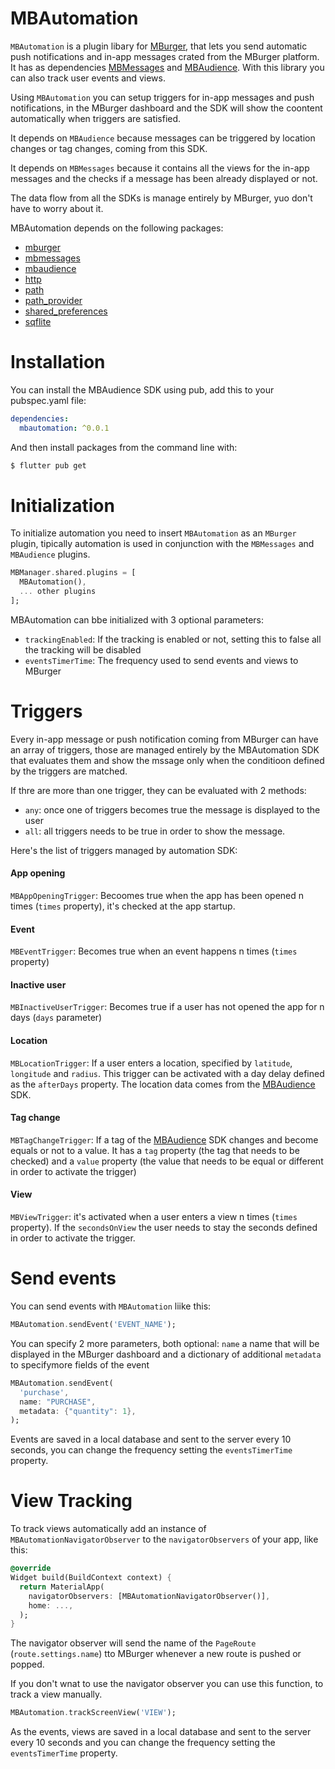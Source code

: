 # MBAutomation

`MBAutomation` is a plugin libary for [MBurger](https://mburger.cloud), that lets you send automatic push notifications and in-app messages crated from the MBurger platform. It has as dependencies [MBMessages](https://github.com/Mumble-SRL/MBMessages-Flutter) and [MBAudience](https://github.com/Mumble-SRL/MBAudience-Flutter). With this library you can also track user events and views.

Using `MBAutomation` you can setup triggers for in-app messages and push notifications, in the MBurger dashboard and the SDK will show the coontent automatically when triggers are satisfied. 

It depends on `MBAudience` because messages can be triggered by location changes or tag changes, coming from this SDK.

It depends on `MBMessages` because it contains all the views for the in-app messages and the checks if a message has been already displayed or not.

The data flow from all the SDKs is manage entirely by MBurger, yuo don't have to worry about it.

MBAutomation depends on the following packages:

 - [mburger](https://pub.dev/packages/mburger)
 - [mbmessages](https://pub.dev/packages/mbmessages)
 - [mbaudience](https://pub.dev/packages/mbaudience)
 - [http](https://pub.dev/packages/http)
 - [path](https://pub.dev/packages/path)
 - [path_provider](https://pub.dev/packages/path_provider)
 - [shared_preferences](https://pub.dev/packages/shared_preferences)
 - [sqflite](https://pub.dev/packages/sqflite)

# Installation

You can install the MBAudience SDK using pub, add this to your pubspec.yaml file:

``` yaml
dependencies:
  mbautomation: ^0.0.1
```

And then install packages from the command line with:

``` bash
$ flutter pub get
```

# Initialization

To initialize automation you need to insert `MBAutomation` as an `MBurger` plugin, tipically automation is used in conjunction with the `MBMessages` and `MBAudience` plugins.

``` dart
MBManager.shared.plugins = [
  MBAutomation(),
  ... other plugins
];
```

MBAutomation can bbe initialized with 3 optional parameters:

* `trackingEnabled`: If the tracking is enabled or not, setting this to false all the tracking will be disabled
* `eventsTimerTime`: The frequency used to send events and views to MBurger

# Triggers

Every in-app message or push notification coming from MBurger can have an array of triggers, those are managed entirely by the MBAutomation SDK that evaluates them and show the mssage only when the conditioon defined by the triggers are matched. 

If thre are more than one trigger, they can be evaluated with 2 methods:

* `any`: once one of triggers becomes true the message is displayed to the user
* `all`: all triggers needs to be true in order to show the message.

Here's the list of triggers managed by automation SDK:


#### App opening

`MBAppOpeningTrigger`: Becoomes true when the app has been opened n times (`times` property), it's checked at the app startup.


#### Event

`MBEventTrigger`: Becomes true when an event happens n times (`times` property)

#### Inactive user

`MBInactiveUserTrigger`: Becomes true if a user has not opened the app for n days (`days` parameter)

#### Location

`MBLocationTrigger`: If a user enters a location, specified by `latitude`, `longitude` and `radius`. This trigger can be activated with a day delay defined as the `afterDays` property. The location data comes from the [MBAudience](https://github.com/Mumble-SRL/MBAudience-Flutter) SDK.

#### Tag change

`MBTagChangeTrigger`: If a tag of the [MBAudience](https://github.com/Mumble-SRL/MBAudience-Flutter) SDK changes and become equals or not to a value. It has a `tag` property (the tag that needs to be checked) and a `value` property (the value that needs to be equal or different in order to activate the trigger)

#### View

`MBViewTrigger`: it's activated when a user enters a view n times (`times` property). If the `secondsOnView` the user needs to stay the seconds defined in order to activate the trigger.

# Send events

You can send events with `MBAutomation` liike this:

``` dart
MBAutomation.sendEvent('EVENT_NAME');
```

You can specify 2 more parameters, both optional: `name` a name that will be displayed in the MBurger dashboard and a dictionary of additional `metadata` to specifymore fields of the event

``` dart
MBAutomation.sendEvent(
  'purchase',
  name: "PURCHASE",
  metadata: {"quantity": 1},
);
```

Events are saved in a local database and sent to the server every 10 seconds, you can change the frequency setting the `eventsTimerTime` property.

# View Tracking

To track views automatically add an instance of `MBAutomationNavigatorObserver` to the `navigatorObservers` of your app, like this:

``` dart
@override
Widget build(BuildContext context) {
  return MaterialApp(
    navigatorObservers: [MBAutomationNavigatorObserver()],
    home: ...,
  );
}
```

The navigator observer will send the name of the `PageRoute` (`route.settings.name`) tto MBurger whenever a new route is pushed or popped.

If you don't wnat to use the navigator observer you can use this function, to track a view manually.


``` dart
MBAutomation.trackScreenView('VIEW');
```

As the events, views are saved in a local database and sent to the server every 10 seconds and you can change the frequency setting the `eventsTimerTime` property.

